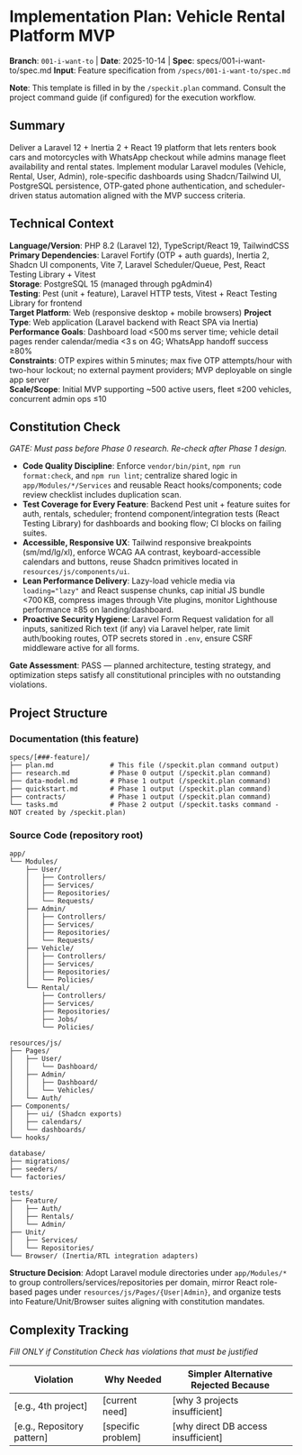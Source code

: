 # Implementation Plan: Vehicle Rental Platform MVP

**Branch**: `001-i-want-to` | **Date**: 2025-10-14 | **Spec**: specs/001-i-want-to/spec.md
**Input**: Feature specification from `/specs/001-i-want-to/spec.md`

**Note**: This template is filled in by the `/speckit.plan` command. Consult the project command guide (if configured) for the execution workflow.

## Summary

Deliver a Laravel 12 + Inertia 2 + React 19 platform that lets renters book cars and motorcycles with WhatsApp checkout while admins manage fleet availability and rental states. Implement modular Laravel modules (Vehicle, Rental, User, Admin), role-specific dashboards using Shadcn/Tailwind UI, PostgreSQL persistence, OTP-gated phone authentication, and scheduler-driven status automation aligned with the MVP success criteria.

## Technical Context

<!--
  ACTION REQUIRED: Replace the content in this section with the technical details
  for the project. The structure here is presented in advisory capacity to guide
  the iteration process.
-->

**Language/Version**: PHP 8.2 (Laravel 12), TypeScript/React 19, TailwindCSS  
**Primary Dependencies**: Laravel Fortify (OTP + auth guards), Inertia 2, Shadcn UI components, Vite 7, Laravel Scheduler/Queue, Pest, React Testing Library + Vitest  
**Storage**: PostgreSQL 15 (managed through pgAdmin4)  
**Testing**: Pest (unit + feature), Laravel HTTP tests, Vitest + React Testing Library for frontend  
**Target Platform**: Web (responsive desktop + mobile browsers)
**Project Type**: Web application (Laravel backend with React SPA via Inertia)  
**Performance Goals**: Dashboard load <500 ms server time; vehicle detail pages render calendar/media <3 s on 4G; WhatsApp handoff success ≥80%  
**Constraints**: OTP expires within 5 minutes; max five OTP attempts/hour with two-hour lockout; no external payment providers; MVP deployable on single app server  
**Scale/Scope**: Initial MVP supporting ~500 active users, fleet ≤200 vehicles, concurrent admin ops ≤10

## Constitution Check

*GATE: Must pass before Phase 0 research. Re-check after Phase 1 design.*

- **Code Quality Discipline**: Enforce `vendor/bin/pint`, `npm run format:check`, and `npm run lint`; centralize shared logic in `app/Modules/*/Services` and reusable React hooks/components; code review checklist includes duplication scan.
- **Test Coverage for Every Feature**: Backend Pest unit + feature suites for auth, rentals, scheduler; frontend component/integration tests (React Testing Library) for dashboards and booking flow; CI blocks on failing suites.
- **Accessible, Responsive UX**: Tailwind responsive breakpoints (sm/md/lg/xl), enforce WCAG AA contrast, keyboard-accessible calendars and buttons, reuse Shadcn primitives located in `resources/js/components/ui`.
- **Lean Performance Delivery**: Lazy-load vehicle media via `loading="lazy"` and React suspense chunks, cap initial JS bundle <700 KB, compress images through Vite plugins, monitor Lighthouse performance ≥85 on landing/dashboard.
- **Proactive Security Hygiene**: Laravel Form Request validation for all inputs, sanitized Rich text (if any) via Laravel helper, rate limit auth/booking routes, OTP secrets stored in `.env`, ensure CSRF middleware active for all forms.

**Gate Assessment**: PASS — planned architecture, testing strategy, and optimization steps satisfy all constitutional principles with no outstanding violations.

## Project Structure

### Documentation (this feature)

```
specs/[###-feature]/
├── plan.md              # This file (/speckit.plan command output)
├── research.md          # Phase 0 output (/speckit.plan command)
├── data-model.md        # Phase 1 output (/speckit.plan command)
├── quickstart.md        # Phase 1 output (/speckit.plan command)
├── contracts/           # Phase 1 output (/speckit.plan command)
└── tasks.md             # Phase 2 output (/speckit.tasks command - NOT created by /speckit.plan)
```

### Source Code (repository root)
<!--
  ACTION REQUIRED: Replace the placeholder tree below with the concrete layout
  for this feature. Delete unused options and expand the chosen structure with
  real paths (e.g., apps/admin, packages/something). The delivered plan must
  not include Option labels.
-->

```
app/
└── Modules/
    ├── User/
    │   ├── Controllers/
    │   ├── Services/
    │   ├── Repositories/
    │   └── Requests/
    ├── Admin/
    │   ├── Controllers/
    │   ├── Services/
    │   ├── Repositories/
    │   └── Requests/
    ├── Vehicle/
    │   ├── Controllers/
    │   ├── Services/
    │   ├── Repositories/
    │   └── Policies/
    └── Rental/
        ├── Controllers/
        ├── Services/
        ├── Repositories/
        ├── Jobs/
        └── Policies/

resources/js/
├── Pages/
│   ├── User/
│   │   └── Dashboard/
│   ├── Admin/
│   │   ├── Dashboard/
│   │   └── Vehicles/
│   └── Auth/
├── Components/
│   ├── ui/ (Shadcn exports)
│   ├── calendars/
│   └── dashboards/
└── hooks/

database/
├── migrations/
├── seeders/
└── factories/

tests/
├── Feature/
│   ├── Auth/
│   ├── Rentals/
│   └── Admin/
├── Unit/
│   ├── Services/
│   └── Repositories/
└── Browser/ (Inertia/RTL integration adapters)
```

**Structure Decision**: Adopt Laravel module directories under `app/Modules/*` to group controllers/services/repositories per domain, mirror React role-based pages under `resources/js/Pages/{User|Admin}`, and organize tests into Feature/Unit/Browser suites aligning with constitution mandates.

## Complexity Tracking

*Fill ONLY if Constitution Check has violations that must be justified*

| Violation | Why Needed | Simpler Alternative Rejected Because |
|-----------|------------|-------------------------------------|
| [e.g., 4th project] | [current need] | [why 3 projects insufficient] |
| [e.g., Repository pattern] | [specific problem] | [why direct DB access insufficient] |
